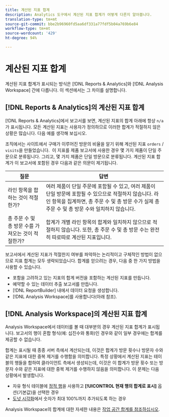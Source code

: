 ```yaml
---
title: 계산된 지표 합계
description: Analytics 도구에서 계산된 지표 합계가 어떻게 다른지 알아봅니다.
translation-type: tm+mt
source-git-commit: bbe2b96960fd5aa6df331a77fdf5b04a769b6e84
workflow-type: tm+mt
source-wordcount: '429'
ht-degree: 94%

---
```



# 계산된 지표 합계

계산된 지표 합계가 표시되는 방식은 [!DNL Reports & Analytics]와 [!DNL Analysis Workspace] 간에 다릅니다. 이 섹션에서는 그 차이를 설명합니다.

## [!DNL Reports & Analytics]의 계산된 지표 합계

[!DNL Reports & Analytics]에서 보고서를 보면, 계산된 지표의 합계 아래에 항상 `n/a`가 표시됩니다. 모든 계산된 지표는 사용자가 정의하므로 이러한 합계가 적절하지 않은 상황은 많습니다. 다음 예를 생각해 보십시오.

조직에서는 사이트에서 구매가 이루어진 방문의 비율을 알기 위해 계산된 지표 `orders` / `visits`을 만들었습니다.  이 지표를 제품 보고서에 사용한 경우 몇 가지 제품이 단일 주문으로 분류됩니다. 그리고, 몇 가지 제품은 단일 방문으로 분류됩니다. 계산된 지표 합계가 이 보고서에 포함된 경우 다음과 같은 의문이 제기됩니다.

| 질문 | 답변 |
|---|---|
| 라인 항목을 합하는 것이 적절한가? | 여러 제품이 단일 주문에 포함될 수 있고, 여러 제품이 단일 방문에 포함될 수 있으므로 적절하지 않습니다. 라인 항목을 집계하면, 총 주문 수 및 총 방문 수가 실제 총 주문 수 및 총 방문 수와 일치하지 않습니다. |
| 총 주문 수 및 총 방문 수를 가져오는 것이 적절한가? | 합계가 개별 라인 항목의 합계와 일치하지 않으므로 적절하지 않습니다. 또한, 총 주문 수 및 총 방문 수는 완전히 따로따로 계산된 지표입니다. |

보고서에서 계산된 지표가 적절한지 여부를 파악하는 논리적이고 구체적인 방법이 없으므로 지표 합계는 모두 생략되었습니다. 합계를 얻으려는 경우, 다음 중 한 가지 방법을 사용할 수 있습니다.

* 포함을 고려하고 있는 지표의 합계 버전을 포함하는 계산된 지표를 만듭니다.
* 예약할 수 있는 데이터 추출 보고서를 만듭니다.
* [!DNL ReportBuilder] 내에서 데이터 요청을 생성합니다.
* [!DNL Analysis Workspace]를 사용합니다(아래 참조).

## [!DNL Analysis Workspace]의 계산된 지표 합계

Analysis Workspace에서 데이터를 볼 때 대부분의 경우 계산된 지표 합계가 표시됩니다. 보고서의 행이 혼합 형식(예: 십진수와 통화)인 경우와 같이 일부 경우에는 합계를 제공할 수 없습니다.

합계는 표시될 때 종종 서버 측에서 계산되는데, 이것은 합계가 방문 횟수나 방문자 수와 같은 지표에 대한 중복 제거를 수행함을 의미합니다. 특정 상황에서 계산된 지표는 테이블의 행들을 합하여 클라이언트 측에서 생성되는데, 이것은 이 합계가 방문 횟수 또는 방문자 수와 같은 지표에 대한 중복 제거를 수행하지 않음을 의미합니다.  이 문제는 다음 상황에서 발생합니다.

* 자유 형식 테이블에 [정적 행](/help/analyze/analysis-workspace/visualizations/freeform-table/column-row-settings/manual-vs-dynamic-rows.md)을 사용하고 **[!UICONTROL 현재 행의 합계로 표시]** 옵션(기본값)을 선택한 경우
* [도넛 시각화](/help/analyze/analysis-workspace/visualizations/donut.md)에서 숫자가 최대 100%까지 추가되도록 하는 경우

Analysis Workspace의 합계에 대한 자세한 내용은 [작업 공간 합계를 참조하십시오](https://experienceleague.adobe.com/docs/analytics/analyze/analysis-workspace/visualizations/freeform-table/workspace-totals.html?lang=en#static-row-total).

